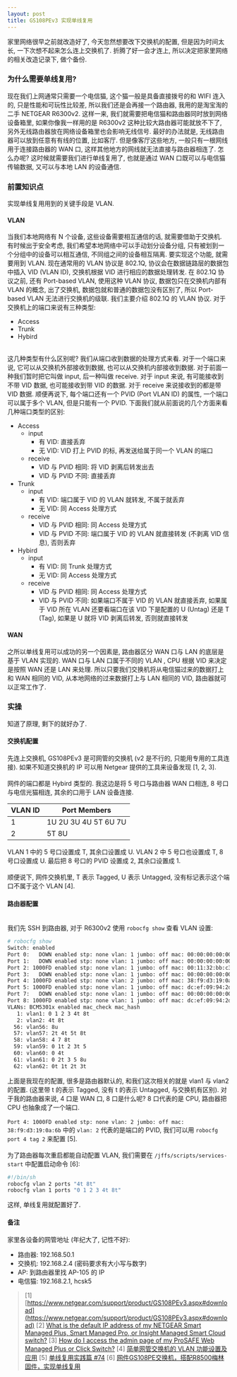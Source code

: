 ```yaml
---
layout: post
title: GS108PEv3 实现单线复用
---
```

家里网络很早之前就改造好了, 今天忽然想要改下交换机的配置, 但是因为时间太长, 一下次想不起来怎么连上交换机了. 折腾了好一会才连上, 所以决定把家里网络的相关改造记录下, 做个备份.<br />

<a name="Y0Uqj"></a>
### 为什么需要单线复用?
现在我们上网通常只需要一个电信猫, 这个猫一般是具备直接拨号的和 WIFI 连入的, 只是性能和可玩性比较差, 所以我们还是会再接一个路由器, 我用的是淘宝淘的二手 NETGEAR  R6300v2. 这样一来, 我们就需要把电信猫和路由器同时放到网络设备箱里, 如果你像我一样用的是 R6300v2 这种比较大路由器可能就放不下了, 另外无线路由器放在网络设备箱里也会影响无线信号. 最好的办法就是, 无线路由器可以放到任意有有线的位置, 比如客厅. 但是像客厅这些地方, 一般只有一根网线用于连接路由器的 WAN 口, 这样其他地方的网线就无法直接与路由器相连了. 怎么办呢? 这时候就需要我们进行单线复用了, 也就是通过 WAN 口既可以与电信猫传输数据, 又可以与本地 LAN 的设备通信.<br />

<a name="4FkSD"></a>
### 前置知识点
实现单线复用用到的关键手段是 VLAN.
<a name="aN2jt"></a>
#### VLAN
当我们本地网络有 N 个设备, 这些设备需要相互通信的话, 就需要借助于交换机. 有时候出于安全考虑, 我们希望本地网络中可以手动划分设备分组, 只有被划到一个分组中的设备可以相互通信, 不同组之间的设备相互隔离. 要实现这个功能, 就需要用到 VLAN. 现在通常用的 VLAN 协议是 802.1Q, 协议会在数据链路层的数据包中插入 VID (VLAN ID), 交换机根据 VID 进行相应的数据处理转发. 在 802.1Q 协议之前, 还有 Port-based VLAN, 使用这种 VLAN 协议, 数据包只在交换机内部有 VLAN 的概念, 出了交换机, 数据包就和普通的数据包没有区别了, 所以 Port-based VLAN 无法进行交换机的级联. 我们主要介绍 802.1Q 的 VLAN 协议. 对于交换机上的端口来说有三种类型:<br />

- Access
- Trunk
- Hybird


<br />这几种类型有什么区别呢? 我们从端口收到数据的处理方式来看. 对于一个端口来说, 它可以从交换机外部接收到数据, 也可以从交换机内部接收到数据. 对于前面一种我们暂时把它叫做 input, 后一种叫做 receive. 对于 input 来说, 有可能接收到不带 VID 数据, 也可能接收到带 VID 的数据. 对于 receive 来说接收到的都是带 VID 数据. 顺便再说下, 每个端口还有一个 PVID (Port VLAN ID) 的属性, 一个端口可以属于多个 VLAN, 但是只能有一个 PVID. 下面我们就从前面说的几个方面来看几种端口类型的区别:<br />

- Access
   - input
      - 有 VID: 直接丢弃
      - 无 VID: VID 打上 PVID 的标, 再发送给属于同一个 VLAN 的端口
   - receive
      - VID 与 PVID 相同: 将 VID 剥离后转发出去
      - VID 与 PVID 不同: 直接丢弃
- Trunk
   - input
      - 有 VID: 端口属于 VID 的 VLAN 就转发, 不属于就丢弃
      - 无 VID: 同 Access 处理方式
   - receive
      - VID 与 PVID 相同: 同 Access 处理方式
      - VID 与 PVID 不同: 端口属于 VID 的 VLAN 就直接转发 (不剥离 VID 信息), 否则丢弃
- Hybird
   - input
      - 有 VID: 同 Trunk 处理方式
      - 无 VID: 同 Access 处理方式
   - receive
      - VID 与 PVID 相同: 同 Access 处理方式
      - VID 与 PVID 不同: 如果端口不属于 VID 的 VLAN 就直接丢弃, 如果属于 VID 所在 VLAN 还要看端口在该 VID 下是配置的 U (Untag) 还是 T (Tag), 如果是 U 就将 VID 剥离后转发, 否则就直接转发



<a name="qgXIS"></a>
#### WAN
之所以单线复用可以成功的另一个因素是, 路由器区分 WAN 口与 LAN 的底层是基于 VLAN 实现的. WAN 口与 LAN 口属于不同的 VLAN , CPU 根据 VID 来决定是按照 WAN 还是 LAN 来处理. 所以只要我们交换机将从电信猫过来的数据打上和 WAN 相同的 VID, 从本地网络的过来数据打上与 LAN  相同的 VID, 路由器就可以正常工作了.<br />

<a name="yHgbF"></a>
### 实操
知道了原理, 剩下的就好办了.
<a name="VkJ6D"></a>
#### 交换机配置
先连上交换机, GS108PEv3 是可网管的交换机 (v2 是不行的, 只能用专用的工具连接). 如果不知道交换机的 IP 可以用 Netgear 提供的工具来设备发现 [1, 2, 3].<br />
<br />网件的端口都是 Hybird 类型的. 我这边是将 5 号口与路由器 WAN 口相连, 8 号口与电信光猫相连, 其余的口用于 LAN 设备连接.

| VLAN ID | Port Members |
| --- | --- |
| 1 | 1U 2U 3U 4U 5T 6U 7U |
| 2 | 5T 8U |

VLAN 1 中的 5 号口设置成 T, 其余口设置成 U. VLAN 2 中 5 号口也设置成 T, 8 号口设置成 U. 最后把 8 号口的 PVID 设置成 2, 其余口设置成 1. <br />
<br />顺便说下, 网件交换机里, T 表示 Tagged, U 表示 Untagged, 没有标记表示这个端口不属于这个 VLAN [4].<br />

<a name="YGsvE"></a>
#### 路由器配置

<br />我们先 SSH 到路由器, 对于 R6300v2 使用 `robocfg show` 查看 VLAN 设置:<br />

```bash
# robocfg show
Switch: enabled 
Port 0:   DOWN enabled stp: none vlan: 1 jumbo: off mac: 00:00:00:00:00:00
Port 1:   DOWN enabled stp: none vlan: 1 jumbo: off mac: 00:00:00:00:00:00
Port 2: 1000FD enabled stp: none vlan: 1 jumbo: off mac: 00:11:32:bb:c3:45
Port 3:   DOWN enabled stp: none vlan: 1 jumbo: off mac: 00:00:00:00:00:00
Port 4: 1000FD enabled stp: none vlan: 2 jumbo: off mac: 38:f9:d3:19:0a:6b
Port 5: 1000FD enabled stp: none vlan: 1 jumbo: off mac: dc:ef:09:94:2d:f7
Port 7:   DOWN enabled stp: none vlan: 1 jumbo: off mac: 00:00:00:00:00:00
Port 8: 1000FD enabled stp: none vlan: 1 jumbo: off mac: dc:ef:09:94:2d:f7
VLANs: BCM5301x enabled mac_check mac_hash
   1: vlan1: 0 1 2 3 4t 8t
   2: vlan2: 4t 8t
  56: vlan56: 8u
  57: vlan57: 2t 4t 5t 8t
  58: vlan58: 4 7 8t
  59: vlan59: 0 1t 2 3t 5
  60: vlan60: 0 4t
  61: vlan61: 0 2t 3 5 8u
  62: vlan62: 0t 1t 2t 3t
```
上面是我现在的配置, 很多是路由器默认的, 和我们这次相关的就是 vlan1 与 vlan2 的配置. (这里带 t 的表示 Tagged, 没有 t 的表示 Untagged, 与交换机有区别). 对于我的路由器来说, 4 口是 WAN 口, 8 口是什么呢? 8 口代表的是 CPU, 路由器把 CPU 也抽象成了一个端口.<br />
<br />`Port 4: 1000FD enabled stp: none vlan: 2 jumbo: off mac: 38:f9:d3:19:0a:6b` 中的 `vlan: 2` 代表的是端口的 PVID, 我们可以用 `robocfg port 4 tag 2` 来配置 [5].<br />
<br />为了路由器每次重启都能自动配置 VLAN, 我们需要在 `/jffs/scripts/services-start` 中配置启动命令 [6]:
```bash
#!/bin/sh
robocfg vlan 2 ports "4t 8t"
robocfg vlan 1 ports "0 1 2 3 4t 8t"
```
这样, 单线复用就配置好了.<br />

<a name="ZzENL"></a>
#### 备注
家里各设备的网管地址 (年纪大了, 记性不好):

- 路由器: 192.168.50.1
- 交换机: 192.168.2.4 (密码要求有大小写与数字)
- AP: 到路由器里找 AP-105 的 IP
- 电信猫: 192.168.2.1, hcsk5



> [1] [https://www.netgear.com/support/product/GS108PEv3.aspx#download](https://www.netgear.com/support/product/GS108PEv3.aspx#download)
> [2] [What is the default IP address of my NETGEAR Smart Managed Plus, Smart Managed Pro, or Insight Managed Smart Cloud switch?](https://kb.netgear.com/30418/What-is-the-default-IP-address-of-my-NETGEAR-Smart-Managed-Plus-Smart-Managed-Pro-or-Insight-Managed-Smart-Cloud-switch)
> [3] [How do I access the admin page of my ProSAFE Web Managed Plus or Click Switch?](https://kb.netgear.com/31261/How-do-I-access-the-admin-page-of-my-ProSAFE-Web-Managed-Plus-or-Click-Switch)
> [4] [简单网管交换机的 VLAN 功能设置及应用](http://club.ntgrchina.cn/Knowledgebase/Document_detail.aspx?Did=550)
> [5] [单线复用实践篇 #74](https://koolshare.cn/forum.php?mod=viewthread&tid=61943&extra=page%3D1&page=4)
> [6] [网件GS108PE交换机，搭配R8500梅林固件，实现单线复用](https://post.smzdm.com/p/752902/)




